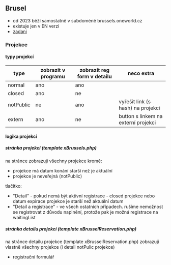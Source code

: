 ## Brusel

- od 2023 běží samostatně v subdoméně brussels.oneworld.cz
- existuje jen v EN verzi
- [zadani](https://clovekvtisni-my.sharepoint.com/:w:/g/personal/nuspet01_pinf_cz/EUncSkjIlQtDtHGOh828JiMBoEq5toFwSAaNHYzMCLHJAw?e=91N0qq)

### Projekce

#### typy projekcí

| type      | zobrazit v programu | zobrazit reg form v detailu | neco extra                          |
| --------- | ------------------- | --------------------------- | ----------------------------------- |
| normal    | ano                 | ano                         |                                     |
| closed    | ano                 | ne                          |                                     |
| notPublic | ne                  | ano                         | vyřešit link (s hash) na projekci   |
| extern    | ano                 | ne                          | button s linkem na externí projekci |

#### logika projekcí

##### stránka projekcí (template xBrussels.php)

na stránce zobrazuji všechny projekce kromě:

- projekce má datum konání starší než je aktuální
- projekce je neveřejná (notPublic)

tlačítko:

- "Detail" - pokud nemá být aktivní registrace - closed projekce nebo datum expirace projekce je starší než aktuální datum
- "Detail a registrace" - ve všech ostatních případech. rušíme nemožnost se registrovat z důvodu naplnění, protože pak je možná registrace na waitingList

##### stránka detailu projekcí (template xBrusselReservation.php)

na stránce detailu projekce (template xBrusselReservation.php) zobrazuji vlastně všechny projekce (i detail notPulic projekce)

- registrační formulář
